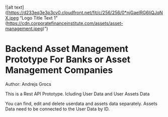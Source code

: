 
![alt text]([https://d233eq3e3p3cv0.cloudfront.net/fit/c/256/256/0*njGaeIRG6IiQJqNX.jpeg “Logo Title Text 1"(https://cdn.corporatefinanceinstitute.com/assets/asset-management.jpeg)")


# Backend Asset Management Prototype For Banks or Asset Management Companies





Author: Andrejs Grocs

This is a Rest API Prototype. 
Icluding User Data and User Assets Data


You can find, edit and delete userdata and assets data separately.
Assets Data need to be connected to the User Data by ID.
